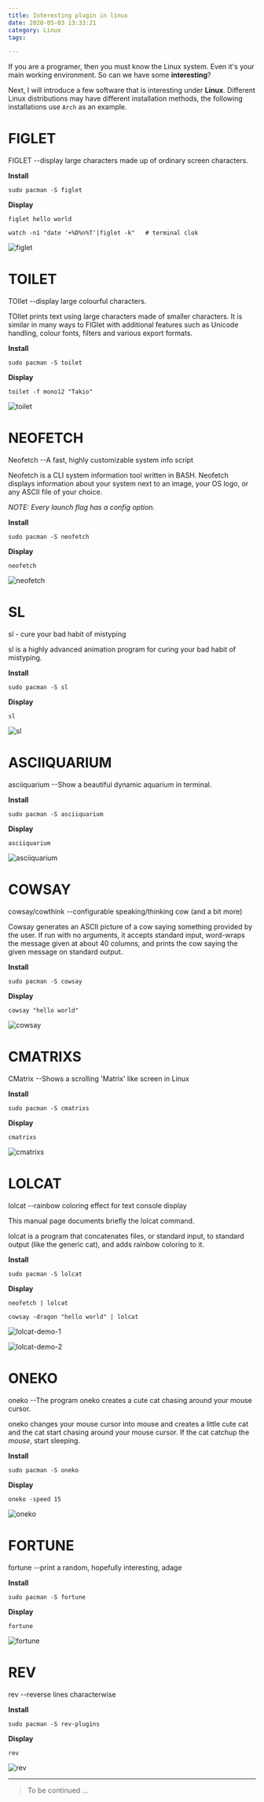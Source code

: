 ```yaml
---
title: Interesting plugin in linux
date: 2020-05-03 13:33:21
category: Linux
tags:

---
```



If you are a programer, then you must know the Linux system. Even it's your main working environment. So can we have some **interesting**?

Next, I will introduce a few software that is interesting under **Linux**. Different Linux distributions may have different installation methods, the following installations use `Arch` as an example.


# FIGLET

FIGLET  --display large characters made up of ordinary screen characters.

**Install** 

```shell
sudo pacman -S figlet
```

**Display** 

```shell
figlet hello world

watch -n1 "date '+%D%n%T'|figlet -k"   # terminal clok
```

![figlet](/linux-plugin/figlet.png) 

# TOILET

TOIlet  --display large colourful characters.

 TOIlet  prints  text using large characters made of smaller characters. It is similar in many ways to FIGlet with additional features such as Unicode handling, colour fonts, filters and various export formats.

**Install** 

```shell
sudo pacman -S toilet
```

**Display** 

```shell
toilet -f mono12 "Takio"
```

![toilet](/linux-plugin/toilet.png) 

# NEOFETCH

Neofetch  --A fast, highly customizable system info script


Neofetch is a CLI system information tool written in BASH. Neofetch displays information about your system next to an image, your OS logo, or any ASCII file of your choice.

*NOTE: Every launch flag has a config option.*

**Install** 

```shell
sudo pacman -S neofetch
```

**Display** 

```shell
neofetch
```

![neofetch](/linux-plugin/neofetch.png) 

# SL

sl - cure your bad habit of mistyping

sl is a highly advanced animation program for curing your bad habit of mistyping.

**Install** 

```shell
sudo pacman -S sl
```

**Display** 

```shell
sl
```

![sl](/linux-plugin/sl.png) 

# ASCIIQUARIUM

asciiquarium  --Show a beautiful dynamic aquarium in terminal.

**Install** 

```shell
sudo pacman -S asciiquarium
```

**Display** 

```shell
asciiquarium
```

![asciiquarium](/linux-plugin/quarium.png) 

# COWSAY

cowsay/cowthink  --configurable speaking/thinking cow (and a bit more)


Cowsay  generates  an ASCII picture of a cow saying something provided by the user.  If run with no arguments, it accepts standard input, word-wraps the message given at about 40 columns, and prints the cow saying the given message on standard output.

**Install** 

```shell
sudo pacman -S cowsay
```

**Display** 

```shell
cowsay "hello world"
```

![cowsay](/linux-plugin/cowsay.png) 

# CMATRIXS

CMatrix  --Shows a scrolling 'Matrix' like screen in Linux

**Install** 

```shell
sudo pacman -S cmatrixs
```

**Display** 

```shell
cmatrixs
```

![cmatrixs](/linux-plugin/cmatrixs.png) 

# LOLCAT

lolcat  --rainbow coloring effect for text console display

This manual page documents briefly the lolcat command.

lolcat is a program that concatenates files, or standard input, to standard output (like the generic cat), and adds rainbow coloring to it.

**Install** 

```shell
sudo pacman -S lolcat
```

**Display** 

```shell
neofetch | lolcat

cowsay -dragon "hello world" | lolcat
```

![lolcat-demo-1](/linux-plugin/lolcat-1.png) 

![lolcat-demo-2](/linux-plugin/lolcat-2.png) 

# ONEKO

oneko  --The program oneko creates a cute cat chasing around your mouse cursor.

oneko changes your mouse cursor into mouse and creates a little cute cat and the cat start chasing around your mouse cursor.  If the cat catchup the *mouse*, start sleeping.

**Install** 

```shell
sudo pacman -S oneko
```

**Display** 

```shell
oneko -speed 15
```

![oneko](/linux-plugin/oneko.png) 

# FORTUNE

fortune  --print a random, hopefully interesting, adage

**Install** 

```shell
sudo pacman -S fortune
```

**Display** 

```shell
fortune
```

![fortune](/linux-plugin/fortune.png) 

# REV

rev --reverse lines characterwise

**Install** 

```shell
sudo pacman -S rev-plugins
```

**Display** 

```shell
rev
```

![rev](/linux-plugin/rev.png) 

---

>To be continued ...
